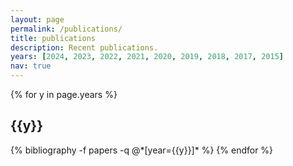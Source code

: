 ```yaml
---
layout: page
permalink: /publications/
title: publications
description: Recent publications.
years: [2024, 2023, 2022, 2021, 2020, 2019, 2018, 2017, 2015]
nav: true
---
```


<div class="publications">

{% for y in page.years %}
  <h2 class="year">{{y}}</h2>
  {% bibliography -f papers -q @*[year={{y}}]* %}
{% endfor %}

</div>
